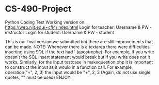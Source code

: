 # CS-490-Project
Python Coding Test
Working version on https://web.njit.edu/~cfl4/index.html
Login for teacher: Username & PW - instructor
Login for student: Username & PW - student

This is our final version we submitted but there are still improvements that can be made. 
NOTE: Whenever there is a textarea there were difficulties inserting using SQL if the text had ' (apostrophe). For example, if you write doesn't the SQL insert statement would break but if you write does not it works. 
Similarly, for the input testcase in makequestion.php it is important to construct the input as it would in a function call.
For example, operation("+", 2, 3) the input would be "+", 2, 3   (Again, do not use single quotes, "" must be used)
ENJOY!
